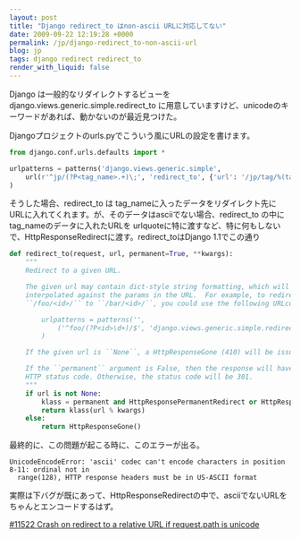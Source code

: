 ```yaml
---
layout: post
title: "Django redirect_to はnon-ascii URLに対応してない"
date: 2009-09-22 12:19:28 +0000
permalink: /jp/django-redirect_to-non-ascii-url
blog: jp
tags: django redirect redirect_to
render_with_liquid: false
---
```


Django は一般的なリダイレクトするビューを django.views.generic.simple.redirect_to
に用意していますけど、unicodeのキーワードがあれば、動かないのが最近見つけた。

Djangoプロジェクトのurls.pyでこういう風にURLの設定を書けます。

```python
from django.conf.urls.defaults import *

urlpatterns = patterns('django.views.generic.simple',
    url(r'^jp/(?P<tag_name>.+)\;', 'redirect_to', {'url': '/jp/tag/%(tag_name)s'}),
)
```

そうした場合、redirect_to は
tag_nameに入ったデータをリダイレクト先にURLに入れてくれます。が、そのデータはasciiでない場合、redirect_to
の中にtag_nameのデータに入れたURLを
urlquoteに特に渡すなど、特に何もしないで、HttpResponseRedirectに渡す。redirect_toはDjango
1.1でこの通り

```python
def redirect_to(request, url, permanent=True, **kwargs):
    """
    Redirect to a given URL.

    The given url may contain dict-style string formatting, which will be
    interpolated against the params in the URL.  For example, to redirect from
    ``/foo/<id>/`` to ``/bar/<id>/``, you could use the following URLconf::

        urlpatterns = patterns('',
            ('^foo/(?P<id>\d+)/$', 'django.views.generic.simple.redirect_to', {'url' : '/bar/%(id)s/'}),
        )

    If the given url is ``None``, a HttpResponseGone (410) will be issued.

    If the ``permanent`` argument is False, then the response will have a 302
    HTTP status code. Otherwise, the status code will be 301.
    """
    if url is not None:
        klass = permanent and HttpResponsePermanentRedirect or HttpResponseRedirect
        return klass(url % kwargs)
    else:
        return HttpResponseGone()
```

最終的に、この問題が起こる時に、このエラーが出る。

```text
UnicodeEncodeError: 'ascii' codec can't encode characters in position 8-11: ordinal not in
  range(128), HTTP response headers must be in US-ASCII format
```

実際は下バグが既にあって、HttpResponseRedirectの中で、asciiでないURLをちゃんとエンコードするはず。

[\#11522 Crash on redirect to a relative URL if request.path is
unicode](http://code.djangoproject.com/ticket/11522)
